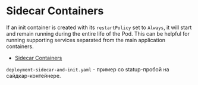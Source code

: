 # Sidecar Containers

If an init container is created with its `restartPolicy` set to `Always`, it will start and remain running during the entire life of the Pod. This can be helpful for running supporting services separated from the main application containers.

* [Sidecar Containers](https://kubernetes.io/docs/concepts/workloads/pods/sidecar-containers/)


`deployment-sidecar-and-init.yaml` - пример со statup-пробой на сайдкар-контейнере.